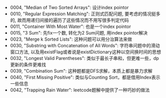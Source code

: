 * 0004, "Median of Two Sorted Arrays": 设计index pointor</br>
* 0010, "Regular Expression Matching": 正则式匹配问题, 要考虑的情况挺多的, 故而用递归间接的遍历了这些情况而不用写很多判定代码</br>
* 0011, "Container With Most Water": 也是一个index pointor</br>
* 0015, "3 Sum": 先fix一个数, 转化为2 Sum问题, 用index pointor解决</br>
* 0023, "Merge k Sorted Lists": 这种问题可以用分治算法来做</br>
* 0030, "Substring with Concatenation of All Words": 字符串问题中的滑动窗口方法, 以及用existFlag或者说是existDictionary这种以空间换时间的思想</br>
* 0032, "Longest Valid Parentheses": 类似于最长子串和，但更难一些，dp更新的条件更难找</br>
* 0039, "Combination Sum": 这种题都是DFS求解，本质上都是暴力求解</br>
* 0040, "First Missing Positive": 类似与Counting Sort，都是借用Index表示一些信息</br>
* 0042, "Trapping Rain Water": leetcode题解中提供了一种巧妙的做法</br>


